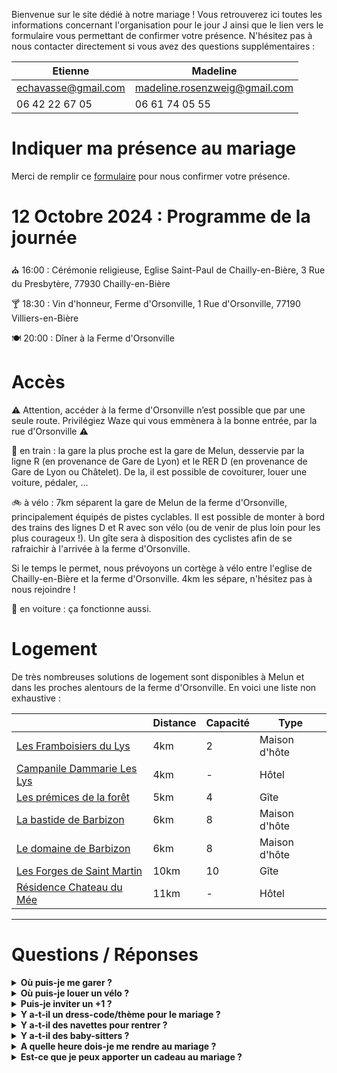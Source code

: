 Bienvenue sur le site dédié à notre mariage ! Vous retrouverez ici toutes les informations concernant l'organisation pour le jour J ainsi que le lien vers le formulaire vous permettant de confirmer votre présence. N'hésitez pas à nous contacter directement si vous avez des questions supplémentaires : 

| **Etienne** | **Madeline** |
| ----------- | ----------- |
| echavasse@gmail.com | madeline.rosenzweig@gmail.com |
| 06 42 22 67 05  |06 61 74 05 55|

# Indiquer ma présence au mariage

Merci de remplir ce [formulaire](https://framaforms.org/madeline-et-etienne-se-marient-1712655277) pour nous confirmer votre présence. 

# 12 Octobre 2024 : Programme de la journée 

⛪️ 16:00 : Cérémonie religieuse, Eglise Saint-Paul de Chailly-en-Bière, 3 Rue du Presbytère, 77930 Chailly-en-Bière

🍸 18:30 : Vin d'honneur, Ferme d'Orsonville, 1 Rue d'Orsonville, 77190 Villiers-en-Bière

 🍽 20:00 : Dîner à la Ferme d'Orsonville

# Accès

⚠️ Attention, accéder à la ferme d'Orsonville n’est possible que par une seule route. Privilégiez Waze qui vous emmènera à la bonne entrée, par la rue d'Orsonville ⚠️

🚋 en train : la gare la plus proche est la gare de Melun, desservie par la ligne R (en provenance de Gare de Lyon) et le RER D (en provenance de Gare de Lyon ou Châtelet). De la, il est possible de covoiturer, louer une voiture, pédaler, ...

🚲 à vélo : 7km séparent la gare de Melun de la ferme d'Orsonville, principalement équipés de pistes cyclables. Il est possible de monter à bord des trains des lignes D et R avec son vélo (ou de venir de plus loin pour les plus courageux !). Un gîte sera à disposition des cyclistes afin de se rafraichir à l'arrivée à la ferme d'Orsonville. 

Si le temps le permet, nous prévoyons un cortège à vélo entre l'eglise de Chailly-en-Bière et la ferme d'Orsonville. 4km les sépare, n'hésitez pas à nous rejoindre !

🚗 en voiture : ça fonctionne aussi.

# Logement

De très nombreuses solutions de logement sont disponibles à Melun et dans les proches alentours de la ferme d'Orsonville. En voici une liste non exhaustive : 

| | **Distance** | **Capacité**|**Type**|
| ----------- | ----------- |----------- |----------- |
| [Les Framboisiers du Lys](https://www.chambres-hotes.fr/chambres-hotes_les-framboisiers-du-lys_dammarie-les-lys_42861.htm) | 4km |2| Maison d'hôte|
| [Campanile Dammarie Les Lys](https://melun-sud-dammarie-les-lys.campanile.com/fr-fr/#L'H%C3%B4tel) | 4km |-| Hôtel|
| [Les prémices de la forêt](https://www.gites-de-france.com/fr/ile-de-france/seine-et-marne/les-premices-de-la-foret-77g10240?from=2024-10-12&to=2024-10-13&adults=2&children=0&infants=0) | 5km |4| Gîte|
| [La bastide de Barbizon](https://www.labastidebarbizon.fr/nos-chambres) | 6km |8| Maison d'hôte|
| [Le domaine de Barbizon](https://www.chambres-hotes.fr/chambres-hotes_le-domaine-de-barbizon_saint-martin-en-biere_h2168247.htm) | 6km |8| Maison d'hôte|
| [Les Forges de Saint Martin](https://www.gites-de-france.com/fr/ile-de-france/seine-et-marne/les-forges-de-saint-martin-77g194?adults=2&children=0&infants=0) | 10km  | 10 | Gîte|
| [Résidence Chateau du Mée](https://www.rcdm.fr/fr/) | 11km  | - | Hôtel|

---

# Questions / Réponses

 <details>
<summary><strong>Où puis-je me garer ?<strong></summary>
 <br>

XXX

 </details>

 <details>
<summary><strong>Où puis-je louer un vélo ?<strong></summary>
 <br>

Vous souhaitez rejoindre le cortège à vélo mais ne possédez pas de monture ? Vous pouvez louer un vélo à proximité de la gare de Melun (contacter [Mélivélo Melun](https://melivelo.melunvaldeseine.fr/accueil) ). Quelques vélos sont également disponibles à la ferme d'Orsonville, si vous êtes intéressés, n'hésitez pas à nous le signaler.

</details>

 <details>
<summary><strong>Puis-je inviter un +1 ?<strong></summary>
 <br>
  
Malheureusement ce n’est pas possible. Notre lieu de mariage peut accueillir un nombre limité de personnes pour le dîner, donc nous ne pouvons pas accepter de +1. Merci pour votre compréhension !

</details>

 <details>
<summary> <strong> Y a-t-il un dress-code/thème pour le mariage ?<strong> </summary>
 <br>

Non, il n’y a pas de thème spécifique, toutes les couleurs sont les bienvenues.

</details>
  
<details>
<summary> <strong>Y a-t-il des navettes pour rentrer ?<strong></summary>
<br>

Il n’y aura pas de taxi-navettes à disposition, mais Melun et ses environs sont bien desservis en taxi et Uber.

</details>

<details>
<summary> <strong>Y a-t-il des baby-sitters ?<strong> </summary>
<br>

Deux baby-sitters sur place permettront aux petits et aux grands de profiter au maximum de la soirée.

</details>
  
 <details>
<summary> <strong>A quelle heure dois-je me rendre au mariage ?<strong> </summary>
<br>

La cérémonie commence à 16h, rendez-vous à 15h45 devant l'église de Chailly-en-Bière.

</details>
  
<details>
<summary>  <strong>Est-ce que je peux apporter un cadeau au mariage ?<strong> </summary>
<br>

Merci de votre générosité ! Une urne sera à votre disposition le jour du mariage. 

</details>
  
